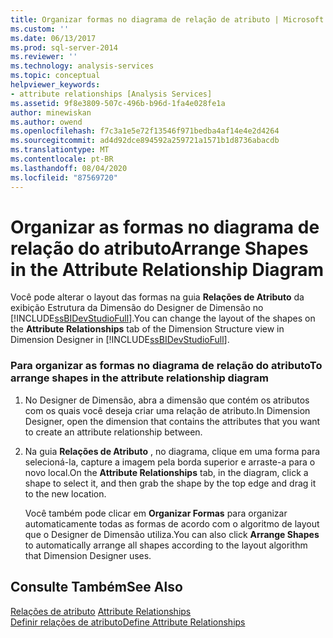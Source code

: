```yaml
---
title: Organizar formas no diagrama de relação de atributo | Microsoft Docs
ms.custom: ''
ms.date: 06/13/2017
ms.prod: sql-server-2014
ms.reviewer: ''
ms.technology: analysis-services
ms.topic: conceptual
helpviewer_keywords:
- attribute relationships [Analysis Services]
ms.assetid: 9f8e3809-507c-496b-b96d-1fa4e028fe1a
author: minewiskan
ms.author: owend
ms.openlocfilehash: f7c3a1e5e72f13546f971bedba4af14e4e2d4264
ms.sourcegitcommit: ad4d92dce894592a259721a1571b1d8736abacdb
ms.translationtype: MT
ms.contentlocale: pt-BR
ms.lasthandoff: 08/04/2020
ms.locfileid: "87569720"
---
```

# <a name="arrange-shapes-in-the-attribute-relationship-diagram"></a><span data-ttu-id="4daed-102">Organizar as formas no diagrama de relação do atributo</span><span class="sxs-lookup"><span data-stu-id="4daed-102">Arrange Shapes in the Attribute Relationship Diagram</span></span>
  <span data-ttu-id="4daed-103">Você pode alterar o layout das formas na guia **Relações de Atributo** da exibição Estrutura da Dimensão do Designer de Dimensão no [!INCLUDE[ssBIDevStudioFull](../../includes/ssbidevstudiofull-md.md)].</span><span class="sxs-lookup"><span data-stu-id="4daed-103">You can change the layout of the shapes on the **Attribute Relationships** tab of the Dimension Structure view in Dimension Designer in [!INCLUDE[ssBIDevStudioFull](../../includes/ssbidevstudiofull-md.md)].</span></span>  
  
### <a name="to-arrange-shapes-in-the-attribute-relationship-diagram"></a><span data-ttu-id="4daed-104">Para organizar as formas no diagrama de relação do atributo</span><span class="sxs-lookup"><span data-stu-id="4daed-104">To arrange shapes in the attribute relationship diagram</span></span>  
  
1.  <span data-ttu-id="4daed-105">No Designer de Dimensão, abra a dimensão que contém os atributos com os quais você deseja criar uma relação de atributo.</span><span class="sxs-lookup"><span data-stu-id="4daed-105">In Dimension Designer, open the dimension that contains the attributes that you want to create an attribute relationship between.</span></span>  
  
2.  <span data-ttu-id="4daed-106">Na guia **Relações de Atributo** , no diagrama, clique em uma forma para selecioná-la, capture a imagem pela borda superior e arraste-a para o novo local.</span><span class="sxs-lookup"><span data-stu-id="4daed-106">On the **Attribute Relationships** tab, in the diagram, click a shape to select it, and then grab the shape by the top edge and drag it to the new location.</span></span>  
  
     <span data-ttu-id="4daed-107">Você também pode clicar em **Organizar Formas** para organizar automaticamente todas as formas de acordo com o algoritmo de layout que o Designer de Dimensão utiliza.</span><span class="sxs-lookup"><span data-stu-id="4daed-107">You can also click **Arrange Shapes** to automatically arrange all shapes according to the layout algorithm that Dimension Designer uses.</span></span>  
  
## <a name="see-also"></a><span data-ttu-id="4daed-108">Consulte Também</span><span class="sxs-lookup"><span data-stu-id="4daed-108">See Also</span></span>  
 <span data-ttu-id="4daed-109">[Relações de atributo](../multidimensional-models-olap-logical-dimension-objects/attribute-relationships.md) </span><span class="sxs-lookup"><span data-stu-id="4daed-109">[Attribute Relationships](../multidimensional-models-olap-logical-dimension-objects/attribute-relationships.md) </span></span>  
 [<span data-ttu-id="4daed-110">Definir relações de atributo</span><span class="sxs-lookup"><span data-stu-id="4daed-110">Define Attribute Relationships</span></span>](attribute-relationships-define.md)  
  
  

